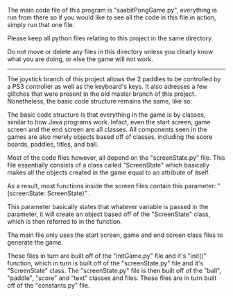The main code file of this program is "saabitPongGame.py", everything is run from there so if you would like to see all the code in this file in action, simply run that one file.

Please keep all python files relating to this project in the same directory. 

Do not move or delete any files in this directory unless you clearly know what you are doing, or else the game will not work.                

------------------------------------------------------------------------------------------------------------------------


The joystick branch of this project allows the 2 paddles to be controlled by a PS3 controller as well as the keyboard's keys. It also adresses a few glitches that were present in the old master branch of this project. Nonetheless, the basic code structure remains the same, like so:


The basic code structure is that everything in the game is by classes, similar to how Java programs work. Infact, even the start screen, game screen and the end screen are all classes. All components seen in the games are also merely objects based off of classes, including the score boards, paddles, titles, and ball. 

Most of the code files however, all depend on the "screenState.py" file. This file essentially consists of a class called "ScreenState" which basically makes all the objects created in the game equal to an attribute of itself.

As a result, most functions inside the screen files contain this parameter: "(screenState: ScreenState)" .

This parameter basically states that whatever variable is passed in the parameter, it will create an object based off of the "ScreenState" class, which is then referred to in the function.

Tha main file only uses the start screen, game and end screen class files to generate the game. 

These files in turn are built off of the "initGame.py" file and it's "init()" function, which in turn is built off of the "screenState.py" file and it's "ScreenState" class. The "screenState.py" file is then built off of the "ball", "paddle", "score" and "text" classes and files. These files are in turn built off of the "constants.py" file.
